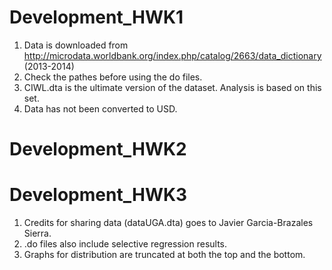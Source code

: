 # Development_HWK1 

1. Data is downloaded from http://microdata.worldbank.org/index.php/catalog/2663/data_dictionary (2013-2014)
2. Check the pathes before using the do files.
3. CIWL.dta is the ultimate version of the dataset. Analysis is based on this set.
4. Data has not been converted to USD.

# Development_HWK2


# Development_HWK3

1. Credits for sharing data (dataUGA.dta) goes to Javier Garcia-Brazales Sierra.
2. .do files also include selective regression results.
3. Graphs for distribution are truncated at both the top and the bottom. 
